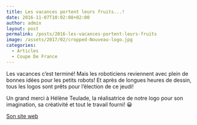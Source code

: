 ```yaml
---
title: Les vacances portent leurs fruits...!
date: 2016-11-07T10:02:08+02:00
author: admin
layout: post
permalink: /posts/2016-les-vacances-portent-leurs-fruits
image: /assets/2017/02/cropped-Nouveau-logo.jpg
categories:
  - Articles
  - Coupe De France
---
```

Les vacances c’est terminé! Mais les roboticiens reviennent avec plein de bonnes idées pour les petits robots! Et après de longues heures de dessin, tous les logos sont prêts pour l’élection de ce jeudi!

Un grand merci à Hélène Teulade​, la réalisatrice de notre logo pour son imagination, sa créativité et tout le travail fourni! 😀

[Son site web](http://heleneteulade.strikingly.com/)
